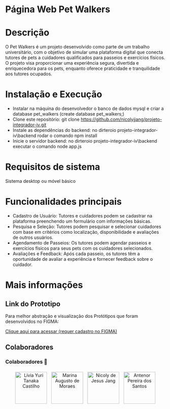 ﻿# Página Web Pet Walkers

# Descrição

O Pet Walkers é um projeto desenvolvido como parte de um trabalho universitário, com o objetivo de simular uma plataforma digital que conecta tutores de pets a cuidadores qualificados para passeios e exercícios físicos. O projeto visa proporcionar uma experiência segura, divertida e enriquecedora para os pets, enquanto oferece praticidade e tranquilidade aos tutores ocupados.

# Instalação e Execução
* Instalar na máquina do desenvolvedor o banco de dados mysql e criar a database pet_walkers (create database pet_walkers;)
* Clone este repositório: git clone https://github.com/nicolyjjang/projeto-integrador-iv.git<br>
* Instale as dependências do backend: no dirteroio projeto-integrador-iv\backend rodar o comando npm install <br>
* Inicie o servidor backend: no dirteroio projeto-integrador-iv\backend executar o comando node app.js<br>

# Requisitos de sistema

Sistema desktop ou móvel básico

# Funcionalidades principais
* Cadastro de Usuário: Tutores e cuidadores podem se cadastrar na plataforma preenchendo um formulário com informações básicas.
* Pesquisa e Seleção: Tutores podem pesquisar e selecionar cuidadores com base em critérios como localização, disponibilidade e avaliações de outros usuários.
* Agendamento de Passeios: Os tutores podem agendar passeios e exercícios físicos para seus pets com os cuidadores selecionados.
* Avaliações e Feedback: Após cada passeio, os tutores têm a oportunidade de avaliar a experiência e fornecer feedback sobre o cuidador.

# Mais informações
## Link do Prototipo 

Para melhor abstração e visualização dos Protótipos que foram desenvolvidos no FIGMA:

[Clique aqui para acessar (requer cadastro no FIGMA)](https://www.figma.com/file/WbilwYX6VDqbzwkCB51Wzd/Pet-Walker?type=design&node-id=0%3A1&mode=design&t=U3VLQzWZ2BRkWMD3-1)

## Colaboradores 
### Colaboradores 🤝
<div style="text-align: center;">
  <img src="https://avatars.githubusercontent.com/u/145172974?v=4" alt="Lívia Yuri Tanaka Castilho" width="100" style="margin: 5px;">
  <img src="https://avatars.githubusercontent.com/u/123497104?v=4" alt="Marina Augusto de Moraes" width="100" style="margin: 5px;">
  <img src="https://avatars.githubusercontent.com/u/107158277?s=400&u=05ecc01dd6fc7115310d2d5a8d61c79f082f4ab7&v=4" alt="Nicoly de Jesus Jang" width="100" style="margin: 5px;">
  <img src="https://avatars.githubusercontent.com/u/145237759?v=4" alt="Antenor Pereira dos Santos" width="100" style="margin: 5px;">
</div>





